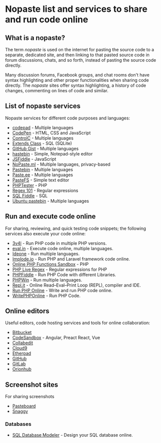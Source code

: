 # Nopaste list and services to share and run code online

## What is a nopaste?

The term *nopaste* is used on the internet for pasting the source code to a
separate, dedicated site, and then linking to that pasted source code in forum
discussions, chats, and so forth, instead of pasting the source code directly.

Many discussion forums, Facebook groups, and chat rooms don't have syntax
highlighting and other proper functionalities when sharing code directly. The
*nopaste* sites offer syntax highlighting, a history of code changes, commenting
on lines of code and similar.

## List of nopaste services

Nopaste services for different code purposes and languages:

* [codepad](http://codepad.org/) - Multiple languages
* [CodePen](http://codepen.io/) - HTML, CSS and JavaScript
* [ControlC](https://controlc.com/) - Multiple languages
* [Extends Class](https://extendsclass.com/sqlite-browser.html) - SQL (SQLite)
* [GitHub Gist](https://gist.github.com/) - Multiple languages
* [hastebin](http://hastebin.com/) - Simple, Notepad-style editor
* [JSFiddle](https://jsfiddle.net/) - JavaScript
* [NoPaste.ml](https://nopaste.ml) - Multiple languages, privacy-based
* [Pastebin](http://pastebin.com/) - Multiple languages
* [Paste.ee](https://paste.ee/) - Multiple languages
* [PasteFS](https://www.pastefs.com/) - Simple text editor
* [PHPTester](http://phptester.net) - PHP
* [Regex 101](https://regex101.com/) - Regular expressions
* [SQL Fiddle](http://sqlfiddle.com/) - SQL
* [Ubuntu pastebin](http://paste.ubuntu.com/) - Multiple languages

## Run and execute code online

For sharing, reviewing, and quick testing code snippets; the following services
also execute your code online:

* [3v4l](https://3v4l.org/) - Run PHP code in multiple PHP versions.
* [eval.in](https://eval.in/) - Execute code online, multiple languages.
* [Ideone](https://ideone.com/) - Run multiple languages.
* [Implode.io](https://implode.io) - Run PHP and Laravel framework code online.
* [Online PHP Functions Sandbox](http://sandbox.onlinephpfunctions.com/) - PHP
* [PHP Live Regex](http://www.phpliveregex.com/) - Regular expressions for PHP
* [PHPFiddle](http://phpfiddle.org/) - Run PHP Code with different Libraries.
* [PHPWin](http://www.phpwin.org/) - Run multiple languages.
* [Repl.it](https://repl.it/) - Online Read–Eval–Print Loop (REPL), compiler and IDE.
* [Run PHP Online](https://www.runphp.online) - Write and run PHP code online.
* [WritePHPOnline](http://www.writephponline.com/) - Run PHP Code.

## Online editors

Useful editors, code hosting services and tools for online collaboration:

* [Bitbucket](https://bitbucket.org)
* [CodeSandbox](https://codesandbox.io) - Angular, Preact React, Vue
* [Collabedit](http://collabedit.com/)
* [Cloud9](https://c9.io/)
* [Etherpad](http://etherpad.org/)
* [GitHub](https://github.com)
* [GitLab](https://gitlab.com)
* [Orionhub](https://orionhub.org)

## Screenshot sites

For sharing screenshots

* [Pasteboard](http://pasteboard.co/)
* [Snaggy](https://snag.gy/)

### Databases

* [SQL Database Modeler](https://app.sqldbm.com) - Design your SQL database online.
